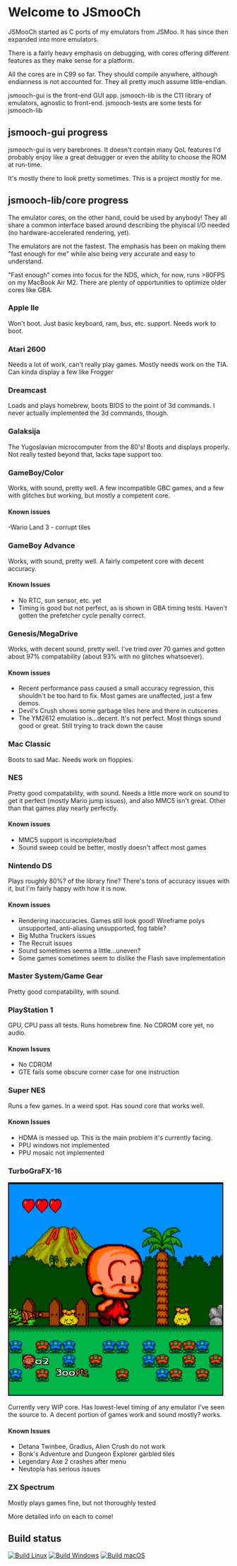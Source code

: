 # Welcome to JSmooCh

JSMooCh started as C ports of my emulators from JSMoo. It has since then expanded into more emulators.

There is a fairly heavy emphasis on debugging, with cores offering different features as they make sense for a platform.

All the cores are in C99 so far. They should compile anywhere, although endianness is not accounted for. They all pretty much assume little-endian.

jsmooch-gui is the front-end GUI app.
jsmooch-lib is the C11 library of emulators, agnostic to front-end.
jsmooch-tests are some tests for jsmooch-lib

## jsmooch-gui progress
jsmooch-gui is very barebrones. It doesn't contain many QoL features I'd probably enjoy like a great debugger or even the ability to choose the ROM at run-time.

It's mostly there to look pretty sometimes. This is a project mostly for me.

## jsmooch-lib/core progress
The emulator cores, on the other hand, could be used by anybody! They all share a common interface based around describing the phyiscal I/O needed (no hardware-accelerated rendering, yet).

The emulators are not the fastest. The emphasis has been on making them "fast enough for me" while also being very accurate and easy to understand.

"Fast enough" comes into focus for the NDS, which, for now, runs >80FPS on my MacBook Air M2. There are plenty of opportunities to optimize older cores like GBA.

### Apple IIe
Won't boot. Just basic keyboard, ram, bus, etc. support. Needs work to boot.

### Atari 2600
Needs a lot of work, can't really play games. Mostly needs work on the TIA. Can kinda display a few like Frogger

### Dreamcast
Loads and plays homebrew, boots BIOS to the point of 3d commands. I never actually implemented the 3d commands, though.

### Galaksija
The Yugoslavian microcomputer from the 80's! Boots and displays properly. Not really tested beyond that, lacks tape support too.

### GameBoy/Color
Works, with sound, pretty well. A few incompatible GBC games, and a few with glitches but working, but mostly a competent core.

#### Known issues
-Wario Land 3 - corrupt tiles

### GameBoy Advance
Works, with sound, pretty well. A fairly competent core with decent accuracy.

#### Known Issues
- No RTC, sun sensor, etc. yet
- Timing is good but not perfect, as is shown in GBA timing tests. Haven't gotten the prefetcher cycle penalty correct.

### Genesis/MegaDrive
Works, with decent sound, pretty well. I've tried over 70 games and gotten about 97% compatability (about 93% with no glitches whatsoever).

#### Known issues
- Recent performance pass caused a small accuracy regression, this shouldn't be too hard to fix. Most games are unaffected, just a few demos.
- Devil's Crush shows some garbage tiles here and there in cutscenes
- The YM2612 emulation is...decent. It's not perfect. Most things sound good or great. Still trying to track down the cause

### Mac Classic
Boots to sad Mac. Needs work on floppies.

### NES
Pretty good compatability, with sound. Needs a little more work on sound to get it perfect (mostly Mario jump issues), and also MMC5 isn't great. Other than that games play nearly perfectly.

#### Known issues
- MMC5 support is incomplete/bad
- Sound sweep could be better, mostly doesn't affect most games

### Nintendo DS
Plays roughly 80%? of the library fine? There's tons of accuracy issues with it, but I'm fairly happy with how it is now.

#### Known issues
- Rendering inaccuracies. Games still look good! Wireframe polys unsupported, anti-aliasing unsupported, fog table?
- Big Mutha Truckers issues
- The Recruit issues
- Sound sometimes seems a little...uneven?
- Some games sometimes seem to dislike the Flash save implementation

### Master System/Game Gear
Pretty good compatability, with sound.

### PlayStation 1
GPU, CPU pass all tests. Runs homebrew fine. No CDROM core yet, no audio.

#### Known Issues
- No CDROM
- GTE fails some obscure corner case for one instruction

### Super NES
Runs a few games. In a weird spot. Has sound core that works well.

#### Known Issues
- HDMA is messed up. This is the main problem it's currently facing.
- PPU windows not implemented
- PPU mosaic not implemented

### TurboGraFX-16
![Bonk 3](images/tg16_bonk3.png "Bonk 3")

Currently very WIP core. Has lowest-level timing of any emulator I've seen the source to. A decent portion of games work and sound mostly? works.

#### Known Issues
- Detana Twinbee, Gradius, Alien Crush do not work
- Bonk's Adventure and Dungeon Explorer garbled tiles
- Legendary Axe 2 crashes after menu
- Neutopia has serious issues

### ZX Spectrum
Mostly plays games fine, but not thoroughly tested

More detailed info on each to come!

## Build status

[![Build Linux](https://github.com/raddad772/jsmooch-emus-win/actions/workflows/build-linux.yml/badge.svg)](https://github.com/raddad772/jsmooch-emus-win/actions/workflows/build-linux.yml)
[![Build Windows](https://github.com/raddad772/jsmooch-emus-win/actions/workflows/build-windows.yml/badge.svg)](https://github.com/raddad772/jsmooch-emus-win/actions/workflows/build-windows.yml)
[![Build macOS](https://github.com/raddad772/jsmooch-emus-win/actions/workflows/build-macos.yml/badge.svg)](https://github.com/raddad772/jsmooch-emus-win/actions/workflows/build-macos.yml)

